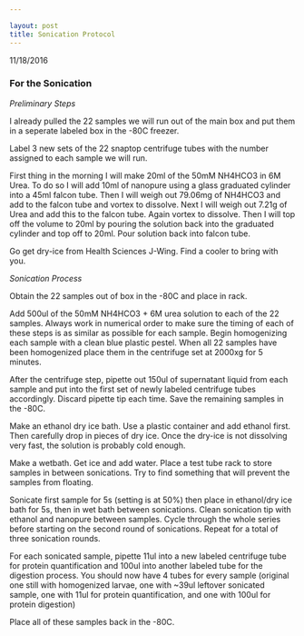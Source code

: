```yaml
---

layout: post
title: Sonication Protocol
---
```



11/18/2016

### For the Sonication

_Preliminary Steps_

I already pulled the 22 samples we will run out of the main box and put them in a seperate labeled box in the -80C freezer.

Label 3 new sets of the 22 snaptop centrifuge tubes with the number assigned to each sample we will run.

First thing in the morning I will make 20ml of the 50mM NH4HCO3 in 6M Urea. To do so I will add 10ml of nanopure using a glass graduated cylinder into a 45ml falcon tube. Then I will weigh out 79.06mg of NH4HCO3 and add to the falcon tube and vortex to dissolve. Next I will weigh out 7.21g of Urea and add this to the falcon tube. Again vortex to dissolve. Then I will top off the volume to 20ml by pouring the solution back into the graduated cylinder and top off to 20ml. Pour solution back into falcon tube.

Go get dry-ice from Health Sciences J-Wing. Find a cooler to bring with you.

_Sonication Process_

Obtain the 22 samples out of box in the -80C and place in rack.

Add 500ul of the 50mM NH4HCO3 + 6M urea solution to each of the 22 samples. Always work in numerical order to make sure the timing of each of these steps is as similar as possible for each sample. Begin homogenizing each sample with a clean blue plastic pestel. When all 22 samples have been homogenized place them in the centrifuge set at 2000xg for 5 minutes.

After the centrifuge step, pipette out 150ul of supernatant liquid from each sample and put into the first set of newly labeled centrifuge tubes accordingly. Discard pipette tip each time. Save the remaining samples in the -80C.

Make an ethanol dry ice bath. Use a plastic container and add ethanol first. Then carefully drop in pieces of dry ice. Once the dry-ice is not dissolving very fast, the solution is probably cold enough.

Make a wetbath. Get ice and add water. Place a test tube rack to store samples in between sonications. Try to find something that will prevent the samples from floating.

Sonicate first sample for 5s (setting is at 50%) then place in ethanol/dry ice bath for 5s, then in wet bath between sonications. Clean sonication tip with ethanol and nanopure between samples. Cycle through the whole series before starting on the second round of sonications. Repeat for a total of three sonication rounds.

For each sonicated sample, pipette 11ul into a new labeled centrifuge tube for protein quantification and 100ul into another labeled tube for the digestion process. You should now have 4 tubes for every sample (original one still with homogenized larvae, one with ~39ul leftover sonicated sample, one with 11ul for protein quantification, and one with 100ul for protein digestion)

Place all of these samples back in the -80C.

